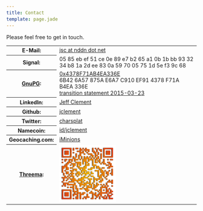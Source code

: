 ```yaml
---
title: Contact
template: page.jade
---
```


<p>Please feel free to get in touch.</p>

<div class="table-responsive">
<table class="table table-condensed table-striped">
<tbody>

<tr>
<th>E-Mail:</th>
<td><a href="#" class="mail-link"><span class="mail-addr">jsc at nddn dot net</span></a></td>
</tr>

<tr>
<th>Signal:</th>
<td>
05 85 eb ef 51 ce 0e 89 e7 b2 65 a1 0b 1b bb 93 32 34 b8 1a 2d ee 83 0a 59 70 05 75 1d 5e f3 9c 68
</td>
</tr>

<tr>
<th><a href="http://www.gnupg.org/">GnuPG</a>:</th>
<td><a href="https://keybase.io/jsc">0x4378F71AB4EA336E</a><br />
6B42 6A57 875A E6A7 C910 EF91 4378 F71A B4EA 336E<br />
<a href="/gpg/transition-20150323.txt">transition statement 2015-03-23</a></td>
</tr>

<tr>
<th>LinkedIn:</th>
<td><a href="http://www.linkedin.com/profile/view?id=6394933">Jeff Clement</a></td>
</tr>

<tr>
<th>Github:</th>
<td><a href="https://github.com/jclement">jclement</a></td>
</tr>

<tr>
<th>Twitter:</th>
<td><a href="https://twitter.com/charsplat">charsplat</a></td>
</tr>

<tr>
<th>Namecoin:</th>
<td><a href="http://explorer.namecoin.info/n/id/jclement">id/jclement</a></td>
</tr>

<tr>
<tr>
<th>Geocaching.com:</th>
<td><a href="http://www.geocaching.com/profile/?guid=f51076ec-b6e9-4acc-ae68-a8855c024edf">iMinions</a></td>
</tr>

<tr>
<th><a href="https://threema.ch/en/">Threema</a>:</th>
<td><a href="threema.png"><img src="threema.png" alt="Threema Address" width="150" height="151" /></a></td>
</tr>

</tbody>
</table>
</div>
